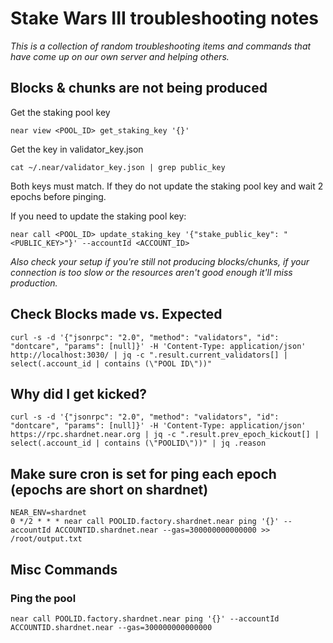 # Stake Wars III troubleshooting notes
*This is a collection of random troubleshooting items and commands that have come up on our own server and helping others.*

## Blocks & chunks are not being produced
Get the staking pool key

```near view <POOL_ID> get_staking_key '{}'```

Get the key in validator_key.json

```cat ~/.near/validator_key.json | grep public_key```

Both keys must match. If they do not update the staking pool key and wait 2 epochs before pinging.

If you need to update the staking pool key:

```near call <POOL_ID> update_staking_key '{"stake_public_key": "<PUBLIC_KEY>"}' --accountId <ACCOUNT_ID>```

*Also check your setup if you're still not producing blocks/chunks, if your connection is too slow or the resources aren't good enough it'll miss production.*

## Check Blocks made vs. Expected
```curl -s -d '{"jsonrpc": "2.0", "method": "validators", "id": "dontcare", "params": [null]}' -H 'Content-Type: application/json' http://localhost:3030/ | jq -c ".result.current_validators[] | select(.account_id | contains (\"POOL ID\"))"```

## Why did I get kicked?
```curl -s -d '{"jsonrpc": "2.0", "method": "validators", "id": "dontcare", "params": [null]}' -H 'Content-Type: application/json' https://rpc.shardnet.near.org | jq -c ".result.prev_epoch_kickout[] | select(.account_id | contains (\"POOLID\"))" | jq .reason```

## Make sure cron is set for ping each epoch (epochs are short on shardnet)
```
NEAR_ENV=shardnet
0 */2 * * * near call POOLID.factory.shardnet.near ping '{}' --accountId ACCOUNTID.shardnet.near --gas=300000000000000 >> /root/output.txt
```

## Misc Commands
### Ping the pool
```near call POOLID.factory.shardnet.near ping '{}' --accountId ACCOUNTID.shardnet.near --gas=300000000000000```
